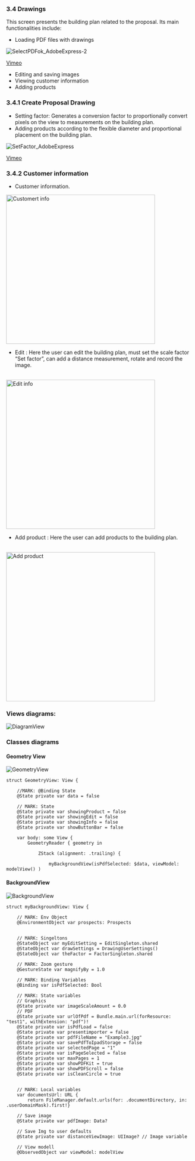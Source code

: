 
### 3.4 Drawings
This screen presents the building plan related to the proposal. Its main functionalities include:

- Loading PDF files with drawings
  
![SelectPDFok_AdobeExpress-2](https://github.com/AlvarArias/Ency-App-/assets/7523384/a1a32945-2234-4e4b-a2a9-c88bb824baa5)

[Vimeo](https://vimeo.com/836053068?share=copy)
  
- Editing and saving images
- Viewing customer information
- Adding products


### 3.4.1 Create Proposal Drawing 

- Setting factor: Generates a conversion factor to proportionally convert pixels on the view to measurements on the building plan.
- Adding products according to the flexible diameter and proportional placement on the building plan.

![SetFactor_AdobeExpress](https://github.com/AlvarArias/Ency-App-/assets/7523384/8aeb97c2-7642-43c4-9b31-ca91f1e7b7ff)

[Vimeo](https://vimeo.com/836076743?share=copy)

### 3.4.2 Customer information

- Customer information.

<img src="https://github.com/AlvarArias/Ency-App-/assets/7523384/1a8cb5d1-575c-47c6-b7da-927a6d0854de" alt="Customert info" height="400">
<br>

- Edit : Here the user can edit the building plan, must set the scale factor “Set factor”, can add a distance measurement, rotate and record the image.

<br>
<img src="https://github.com/AlvarArias/Ency-App-/assets/7523384/d2c0865b-cd05-4eff-8ad2-d0fdea71e46e" alt="Edit info" height="400">
<br>

- Add product : Here the user can add products to the building plan.
  
<br>
<img src="https://github.com/AlvarArias/Ency-App-/assets/7523384/971ce8ba-4611-424b-812c-85915b481203" alt="Add product" height="400">  
<br>

### Views diagrams:

![DiagramView](https://github.com/AlvarArias/Ency-App-/assets/7523384/bbba7bcc-b251-4c13-980e-4bc0813cb9d4)

### Classes diagrams

#### Geometry View
![GeometryView](https://github.com/AlvarArias/Ency-App-/assets/7523384/aca2d861-b5b3-40dc-975c-896b56f717f8)

```
struct GeometryView: View {
    
    //MARK: @Binding State
    @State private var data = false
 
    // MARK: State
    @State private var showingProduct = false
    @State private var showingEdit = false
    @State private var showingInfo = false
    @State private var showButtonBar = false

    var body: some View {
        GeometryReader { geometry in
            
            ZStack (alignment: .trailing) {
        
                myBackgroundView(isPdfSelected: $data, viewModel: modelView() )

```


#### BackgroundView
![BackgroundView](https://github.com/AlvarArias/Ency-App-/assets/7523384/86a3025b-afe3-41ce-a259-6fa61a26f51c)

```
struct myBackgroundView: View {

    // MARK: Env Object
    @EnvironmentObject var prospects: Prospects
    
    
    // MARK: Singeltons
    @StateObject var myEditSetting = EditSingleton.shared
    @StateObject var drawSettings = DrawingUserSettings()
    @StateObject var theFactor = FactorSingleton.shared
    
    // MARK: Zoom gesture
    @GestureState var magnifyBy = 1.0
    
    // MARK: Binding Variables
    @Binding var isPdfSelected: Bool
    
    // MARK: State variables
    // Graphics
    @State private var imageScaleAmount = 0.0
    // PDF
    @State private var urlOfPdf = Bundle.main.url(forResource: "test1", withExtension: "pdf")!
    @State private var isPdfLoad = false
    @State private var presentimporter = false
    @State private var pdfFileName = "Example3.jpg"
    @State private var savePdfToIpadStorage = false
    @State private var selectedPage = "1"
    @State private var isPageSelected = false
    @State private var maxPages = 1
    @State private var showPDFKit = true
    @State private var showPDFScroll = false
    @State private var isCleanCircle = true
    
   
    // MARK: Local variables
    var documentsUrl: URL {
        return FileManager.default.urls(for: .documentDirectory, in: .userDomainMask).first!}
    
    // Save image
    @State private var pdfImage: Data?
    
    // Save Img to user defaults
    @State private var distanceViewImage: UIImage? // Image variable
    
    // View modell
    @ObservedObject var viewModel: modelView
    
```

